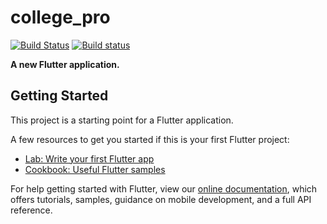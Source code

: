 # college_pro

[![Build Status](https://travis-ci.com/thisHermit/fantastic-broccoli.svg?branch=master)](https://travis-ci.com/thisHermit/fantastic-broccoli)
[![Build status](https://ci.appveyor.com/api/projects/status/d1px3mlhtrsv0kpp?svg=true)](https://ci.appveyor.com/project/thishermit/fantastic-brocoli)

**A new Flutter application.**

## Getting Started

This project is a starting point for a Flutter application.

A few resources to get you started if this is your first Flutter project:

- [Lab: Write your first Flutter app](https://flutter.dev/docs/get-started/codelab)
- [Cookbook: Useful Flutter samples](https://flutter.dev/docs/cookbook)

For help getting started with Flutter, view our
[online documentation](https://flutter.dev/docs), which offers tutorials,
samples, guidance on mobile development, and a full API reference.
